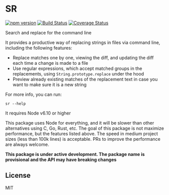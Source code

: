 # SR

[![npm version](https://badge.fury.io/js/sr-igncp.svg)](https://badge.fury.io/js/sr-igncp) [![Build Status](https://travis-ci.org/igncp/sr.svg?branch=master)](https://travis-ci.org/igncp/sr) [![Coverage Status](https://coveralls.io/repos/github/igncp/sr/badge.svg?branch=master)](https://coveralls.io/github/igncp/sr?branch=master)

Search and replace for the command line

It provides a productive way of replacing strings in files via command line, including the following features:
- Replace matches one by one, viewing the diff, and updating the diff each time a change is made to a file
- Use regular expressions, which accept matched groups in the replacements, using `String.prototype.replace` under the hood
- Preview already existing matches of the replacement text in case you want to make sure it is a new string

For more info, you can run:

`sr --help`

It requires Node v6.10 or higher

This package uses Node for everything, and it will be slower than other alternatives using C, Go, Rust, etc. The goal of this package is not maximize performance, but the features listed above. The speed in medium project sizes (less than 100k lines) is acceptable. PRs to improve the performance are always welcome.

**This package is under active development. The package name is provisional and the API may have breaking changes**

## License

MIT
